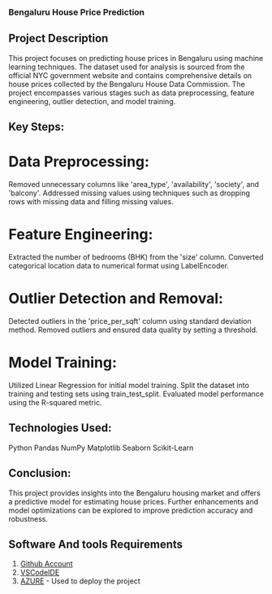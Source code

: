 ### Bengaluru House Price Prediction
## Project Description
This project focuses on predicting house prices in Bengaluru using machine learning techniques. The dataset used for analysis is sourced from the official NYC government website and contains comprehensive details on house prices collected by the Bengaluru House Data Commission. The project encompasses various stages such as data preprocessing, feature engineering, outlier detection, and model training.

## Key Steps:

# Data Preprocessing:
Removed unnecessary columns like 'area_type', 'availability', 'society', and 'balcony'.
Addressed missing values using techniques such as dropping rows with missing data and filling missing values.

# Feature Engineering:
Extracted the number of bedrooms (BHK) from the 'size' column.
Converted categorical location data to numerical format using LabelEncoder.

# Outlier Detection and Removal:
Detected outliers in the 'price_per_sqft' column using standard deviation method.
Removed outliers and ensured data quality by setting a threshold.

# Model Training:
Utilized Linear Regression for initial model training.
Split the dataset into training and testing sets using train_test_split.
Evaluated model performance using the R-squared metric.

## Technologies Used:
Python
Pandas
NumPy
Matplotlib
Seaborn
Scikit-Learn

## Conclusion:
This project provides insights into the Bengaluru housing market and offers a predictive model for estimating house prices. Further enhancements and model optimizations can be explored to improve prediction accuracy and robustness.


## Software And tools Requirements

1. [Github Account](https://github.com)
2. [VSCodeIDE](https://code.visualstudio.com/)
3. [AZURE](https://www.azure.com) - Used to deploy the project